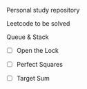  Personal study repository



Leetcode to be solved

Queue & Stack

- [ ] Open the Lock

- [ ] Perfect Squares

- [ ] Target Sum



